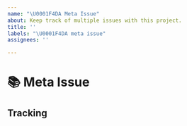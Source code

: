 ```yaml
---
name: "\U0001F4DA Meta Issue"
about: Keep track of multiple issues with this project.
title: ''
labels: "\U0001F4DA meta issue"
assignees: ''

---
```


<!--
Stop!

You're trying to open a meta issue. This is likely not the type of issue you should open. This template is meant for UW REACT members to keep track of multiple issues that together solve a larger issue in this project's current roadmap. Unless you're sure this is the type of issue you want to open, please go back and select a different type of issue.
-->

# 📚 Meta Issue

<!-- Provide more details below this comment. -->

## Tracking

<!-- Keep track of multiple issues below this comment. -->
